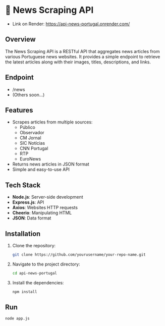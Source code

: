# :newspaper: News Scraping API

- Link on Render: https://api-news-portugal.onrender.com/

## Overview

The News Scraping API is a RESTful API that aggregates news articles from various Portuguese news websites. It provides a simple endpoint to retrieve the latest articles along with their images, titles, descriptions, and links.

## Endpoint

  - /news
  - (Others soon...)

## Features

- Scrapes articles from multiple sources:
  - Público
  - Observador
  - CM Jornal
  - SIC Notícias
  - CNN Portugal
  - RTP
  - EuroNews
- Returns news articles in JSON format
- Simple and easy-to-use API

## Tech Stack

- **Node.js**: Server-side development
- **Express.js**: API
- **Axios**: Websites HTTP requests
- **Cheerio**: Manipulating HTML
- **JSON**: Data format

## Installation

1. Clone the repository:
   ```bash
   git clone https://github.com/yourusername/your-repo-name.git

2. Navigate to the project directory:
   ```bash
   cd api-news-portugal

3. Install the dependencies:
   ```bash
   npm install

## Run

   ```bash
   node app.js
